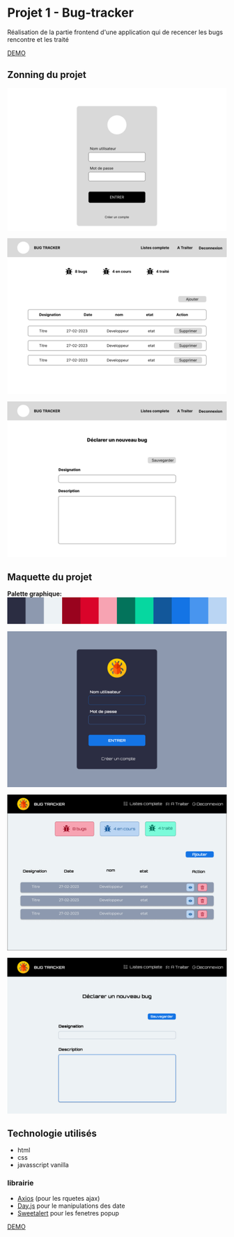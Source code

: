 
# Projet 1 - Bug-tracker

Réalisation de la partie frontend d'une application qui de recencer les bugs rencontre et les traité

[DEMO](https://assadi-dev.github.io/Bug-tracker/)

## Zonning du projet

![alt wireframe-page connexion](./doc/Wireframe%20-%20Connexion.jpg)

![alt wireframe-page Liste des bugs](./doc/Wireframe%20-%20Page%20principale.jpg)

![alt wireframe-page ajouter un bug](./doc/Wireframe%20-%20Page%20Ajouter%20un%20bug.jpg)


## Maquette du projet

**Palette graphique:** ![alt Palette graphique](./doc/Palette.jpg)

![alt maquette-page connexion](./doc/Maquette-%20Connexion.jpg)

![alt maquette-page Listes des bugs](./doc/Maquette%20-%20Page%20principale.jpg)

![alt maquette-page ajouter un bug](./doc/Maquette-%20Page%20Ajouter%20un%20bug.jpg)

## Technologie utilisés

- html 
- css
- javasscript vanilla

### librairie 
-  [Axios](https://axios-http.com/fr/docs/intro) (pour les rquetes ajax)
- [Day.js](https://day.js.org/) pour le manipulations des date
- [Sweetalert](https://sweetalert2.github.io/#download) pour les fenetres popup 


[DEMO](https://assadi-dev.github.io/Bug-tracker/)


 
